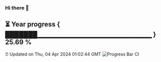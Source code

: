 ### Hi there 👋
⏳ Year progress { ███████▁▁▁▁▁▁▁▁▁▁▁▁▁▁▁▁▁▁▁▁▁▁▁ } 25.69 %
---
⏰ Updated on Thu, 04 Apr 2024 01:02:44 GMT
![Progress Bar CI](https://github.com/liununu/liununu/workflows/Progress%20Bar%20CI/badge.svg)
